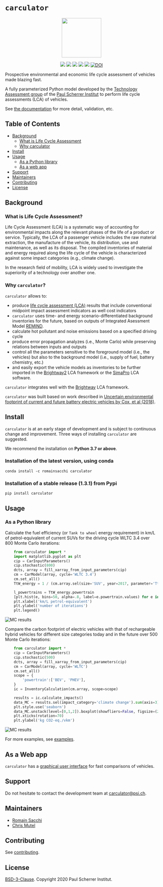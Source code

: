 # ``carculator``

<p align="center">
  <img style="height:130px;" src="https://github.com/romainsacchi/coarse/raw/master/docs/mediumsmall.png">
</p>

<p align="center">
  <a href="https://badge.fury.io/py/carculator" target="_blank"><img src="https://badge.fury.io/py/carculator.svg"></a>
  <a href="https://travis-ci.org/romainsacchi/carculator" target="_blank"><img src="https://travis-ci.org/romainsacchi/carculator.svg?branch=master"></a>
  <a href="https://ci.appveyor.com/project/romainsacchi/carculator" target="_blank"><img src="https://ci.appveyor.com/api/projects/status/github/romainsacchi/carculator?svg=true"></a>
  <a href="https://coveralls.io/github/romainsacchi/carculator" target="_blank"><img src="https://coveralls.io/repos/github/romainsacchi/carculator/badge.svg"></a>
  <a href="https://carculator.readthedocs.io/en/latest/" target="_blank"><img src="https://readthedocs.org/projects/carculator/badge/?version=latest"></a>
  <a href="https://doi.org/10.5281/zenodo.3778259"><img src="https://zenodo.org/badge/DOI/10.5281/zenodo.3778259.svg" alt="DOI"></a>
</p>

Prospective environmental and economic life cycle assessment of vehicles made blazing fast.

A fully parameterized Python model developed by the [Technology Assessment group](https://www.psi.ch/en/ta) of the
[Paul Scherrer Institut](https://www.psi.ch/en) to perform life cycle assessments (LCA) of vehicles.

See [the documentation](https://carculator.readthedocs.io/en/latest/index.html) for more detail, validation, etc.

## Table of Contents

- [Background](#background)
  - [What is Life Cycle Assessment](#what-is-life-cycle-assessment)
  - [Why carculator](#why-carculator)
- [Install](#install)
- [Usage](#usage)
    - [As a Python library](#as-a-python-library)
    - [As a web app](#as-a-web-app)
- [Support](#support)
- [Maintainers](#maintainers)
- [Contributing](#contributing)
- [License](#license)

## Background

### What is Life Cycle Assessment?

Life Cycle Assessment (LCA) is a systematic way of accounting for environmental impacts along the relevant phases of the life of a product or service.
Typically, the LCA of a passenger vehicle includes the raw material extraction, the manufacture of the vehicle, its distribution, use and maintenance, as well as its disposal.
The compiled inventories of material and energy required along the life cycle of the vehicle is characterized against some impact categories (e.g., climate change).

In the research field of mobility, LCA is widely used to investigate the superiority of a technology over another one.

### Why ``carculator``?

``carculator`` allows to:
* produce [life cycle assessment (LCA)](https://en.wikipedia.org/wiki/Life-cycle_assessment) results that include conventional midpoint impact assessment indicators as well cost indicators
* ``carculator`` uses time- and energy scenario-differentiated background inventories for the future, based on outputs of Integrated Asessment Model [REMIND](https://www.pik-potsdam.de/research/transformation-pathways/models/remind/remind). 
* calculate hot pollutant and noise emissions based on a specified driving cycle
* produce error propagation analyzes (i.e., Monte Carlo) while preserving relations between inputs and outputs
* control all the parameters sensitive to the foreground model (i.e., the vehicles) but also to the background model
(i.e., supply of fuel, battery chemistry, etc.)
* and easily export the vehicle models as inventories to be further imported in the [Brightway2](https://brightwaylca.org/) LCA framework
  or the [SimaPro](https://www.simapro.com/) LCA software.

``carculator`` integrates well with the [Brightway](https://brightwaylca.org/) LCA framework.

``carculator`` was built based on work described in [Uncertain environmental footprint of current and future battery electric vehicles by Cox, et al (2018)](https://pubs.acs.org/doi/abs/10.1021/acs.est.8b00261).

## Install

``carculator`` is at an early stage of development and is subject to continuous change and improvement.
Three ways of installing ``carculator`` are suggested.

We recommend the installation on **Python 3.7 or above**.

### Installation of the latest version, using conda

    conda install -c romainsacchi carculator

### Installation of a stable release (1.3.1) from Pypi

    pip install carculator
    

## Usage

### As a Python library

Calculate the fuel efficiency (or ``Tank to wheel`` energy requirement) in km/L of petrol-equivalent of current SUVs for the driving cycle WLTC 3.4
over 800 Monte Carlo iterations:
```python
    from carculator import *
    import matplotlib.pyplot as plt
    cip = CarInputParameters()
    cip.stochastic(800)
    dcts, array = fill_xarray_from_input_parameters(cip)
    cm = CarModel(array, cycle='WLTC 3.4')
    cm.set_all()
    TtW_energy = 1 / (cm.array.sel(size='SUV', year=2017, parameter='TtW energy') / 42000) # assuming 42 MJ/L petrol

    l_powertrains = TtW_energy.powertrain
    [plt.hist(e, bins=50, alpha=.8, label=e.powertrain.values) for e in TtW_energy]
    plt.xlabel('km/L petrol-equivalent')
    plt.ylabel('number of iterations')
    plt.legend()
```

![MC results](https://github.com/romainsacchi/coarse/raw/master/docs/stochastic_example_ttw.png)

Compare the carbon footprint of electric vehicles with that of rechargeable hybrid vehicles for different size categories today and in the future
over 500 Monte Carlo iterations:
```python
    from carculator import *
    cip = CarInputParameters()
    cip.stochastic(500)
    dcts, array = fill_xarray_from_input_parameters(cip)
    cm = CarModel(array, cycle='WLTC')
    cm.set_all()
    scope = {
        'powertrain':['BEV', 'PHEV'],
    }
    ic = InventoryCalculation(cm.array, scope=scope)

    results = ic.calculate_impacts()
    data_MC = results.sel(impact_category='climate change').sum(axis=3).to_dataframe('climate change')
    plt.style.use('seaborn')
    data_MC.unstack(level=[0,1,2]).boxplot(showfliers=False, figsize=(20,5))
    plt.xticks(rotation=70)
    plt.ylabel('kg CO2-eq./vkm')
```

![MC results](https://github.com/romainsacchi/coarse/raw/master/docs/example_stochastic_BEV_PHEV.png)

For more examples, see [examples](https://github.com/romainsacchi/carculator/blob/master/examples/Examples.ipynb).

## As a Web app

``carculator`` has a [graphical user interface](https://carculator.psi.ch) for fast comparisons of vehicles.

## Support

Do not hesitate to contact the development team at [carculator@psi.ch](mailto:carculator@psi.ch).

## Maintainers

* [Romain Sacchi](https://github.com/romainsacchi)
* [Chris Mutel](https://github.com/cmutel/)

## Contributing

See [contributing](https://github.com/romainsacchi/carculator/blob/master/CONTRIBUTING.md).

## License

[BSD-3-Clause](https://github.com/romainsacchi/carculator/blob/master/LICENSE). Copyright 2020 Paul Scherrer Institut.

